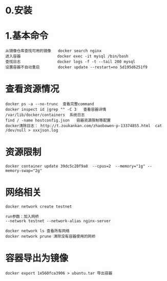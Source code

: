 # 0.安装
    
# 1.基本命令
    从镜像仓库查找可用的镜像   docker search nginx  
    进入容器                docker exec -it mysql /bin/bash 
    查找日志                docker logs -f -t --tail 200 mysql  
    设置容器不自动重启        docker update --restart=no 5d195d6251f9  
# 查看资源情况
    docker ps -a --no-trunc  查看完整command
    docker inspect id |grep "" -C 3   查看容器详情
    /var/lib/docker/containers  系统日志
    find / -name hostconfig.json   容器资源限制等配置
    docker清除日志： http://t.zoukankan.com/zhaobowen-p-13374855.html  cat /dev/null > xxxjson.log
# 资源限制
    docker container update 39dc5c20f9a8  --cpus=2  --memory="1g" --memory-swap="2g"

# 网络相关
    docker network create testnet

    run参数：加入网桥
    --network testnet --network-alias nginx-server

    docker network ls 查看所有网络
    docker network prune 清除没有容器使用的网桥
# 容器导出为镜像
    docker export 1e560fca3906 > ubuntu.tar 导出容器
